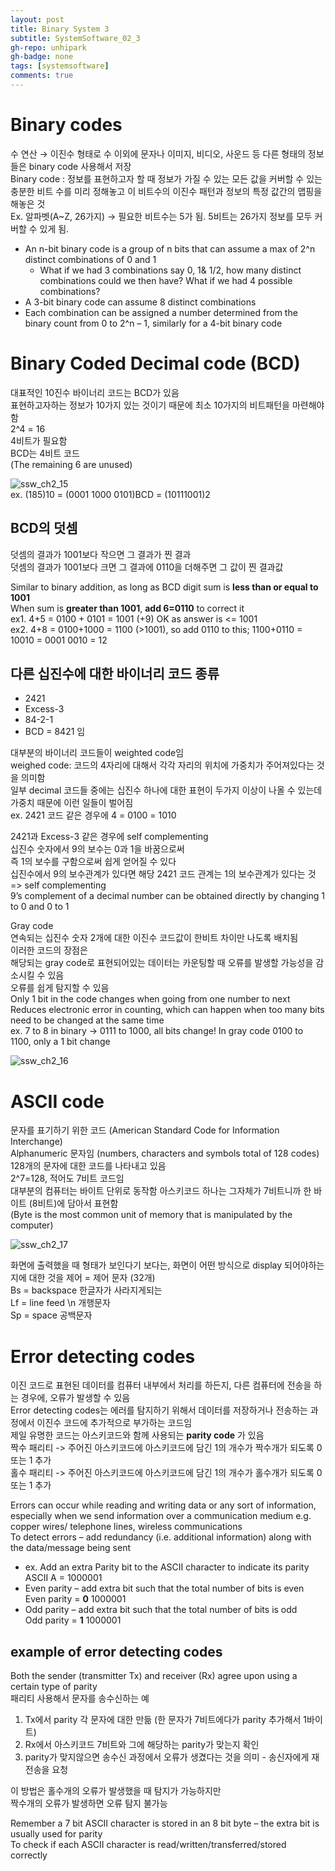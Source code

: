 ```yaml
---
layout: post
title: Binary System 3
subtitle: SystemSoftware_02_3
gh-repo: unhipark
gh-badge: none
tags: [systemsoftware]
comments: true
---
```


# Binary codes

수 연산 → 이진수 형태로 
수 이외에 문자나 이미지, 비디오, 사운드 등 다른 형태의 정보들은 binary code 사용해서 저장 <br/>
Binary code : 정보를 표현하고자 할 때 정보가 가질 수 있는 모든 값을 커버할 수 있는 충분한 비트 수를 미리 정해놓고 이 비트수의 이진수 패턴과 정보의 특정 값간의 맵핑을 해놓은 것 <br/>
Ex. 알파벳(A~Z, 26가지) → 필요한 비트수는 5가 됨. 5비트는 26가지 정보를 모두 커버할 수 있게 됨. <br/>

- An n-bit binary code is a group of n bits that can assume a max of 2^n distinct combinations of 0 and 1<br/>
    - What if we had 3 combinations say 0, 1& 1/2, how many distinct combinations could we then have? What if we had 4 possible combinations?
- A 3-bit binary code can assume 8 distinct combinations
- Each combination can be assigned a number determined from the binary count from 0 to 2^n – 1, similarly for a 4-bit binary code

# Binary Coded Decimal code (BCD)

대표적인 10진수 바이너리 코드는 BCD가 있음<br/>
표현하고자하는 정보가 10가지 있는 것이기 때문에 최소 10가지의 비트패턴을 마련해야함<br/>
2^4 = 16 <br/>
4비트가 필요함<br/>
BCD는 4비트 코드<br/>
(The remaining 6 are unused)<br/>

![ssw_ch2_15](https://user-images.githubusercontent.com/63347989/137003867-fcd461d6-f8c9-48c8-a2a2-c0de06e25f67.PNG)
<br/>
ex. (185)10 = (0001 1000 0101)BCD = (10111001)2

## BCD의 덧셈
덧셈의 결과가 1001보다 작으면 그 결과가 찐 결과<br/>
덧셈의 결과가 1001보다 크면 그 결과에 0110을 더해주면 그 값이 찐 결과값<br/>

Similar to binary addition, as long as BCD digit sum is __less than or equal to 1001__ <br/>
When sum is __greater than 1001__, __add 6=0110__ to correct it <br/>
ex1. 4+5 = 0100 + 0101 = 1001 (+9) OK as answer is <= 1001<br/>
ex2. 4+8 = 0100+1000 = 1100 (>1001), so add 0110 to this; 1100+0110 = 10010 =  0001 0010 = 12 <br/>

## 다른 십진수에 대한 바이너리 코드 종류
- 2421 
- Excess-3 
- 84-2-1 
- BCD = 8421 임

대부분의 바이너리 코드들이 weighted code임 <br/>
weighed code: 코드의 4자리에 대해서 각각 자리의 위치에 가중치가 주어져있다는 것을 의미함 <br/>
일부 decimal 코드들 중에는 십진수 하나에 대한 표현이 두가지 이상이 나올 수 있는데<br/>
가중치 때문에 이런 일들이 벌어짐 <br/>
ex. 2421 코드 같은 경우에 4 = 0100 = 1010 <br/>

2421과 Excess-3 같은 경우에 self complementing <br/>
십진수 숫자에서 9의 보수는 0과 1을 바꿈으로써 <br/>
즉 1의 보수를 구함으로써 쉽게 얻어질 수 있다<br/>
십진수에서 9의 보수관계가 있다면 해당 2421 코드 관계는 1의 보수관계가 있다는 것 => self complementing <br/>
9’s complement of a decimal number can be obtained directly by changing 1 to 0 and 0 
to 1<br/>

Gray code<br/>
연속되는 십진수 숫자 2개에 대한 이진수 코드값이 한비트 차이만 나도록 배치됨<br/>
이러한 코드의 장점은 <br/>
해당되는 gray code로 표현되어있는 데이터는 카운팅할 때 오류를 발생할 가능성을 감소시킬 수 있음<br/>
오류를 쉽게 탐지할 수 있음<br/>
Only 1 bit in the code changes when going from one number to next<br/>
Reduces electronic error in counting, which can happen when too many bits need to be changed at the same time <br/>
ex. 7 to 8 in binary → 0111 to 1000, all bits change! In gray code 0100 to 1100, only a 1 bit change <br/>

![ssw_ch2_16](https://user-images.githubusercontent.com/63347989/137005348-591f8fe8-86d8-43d7-80ae-802fb72f06d5.PNG)

# ASCII code
문자를 표기하기 위한 코드 (American Standard Code for Information Interchange)<br/>
Alphanumeric 문자임 (numbers, characters and symbols total of 128 codes) <br/>
128개의 문자에 대한 코드를 나타내고 있음<br/>
2^7=128, 적어도 7비트 코드임<br/>
대부분의 컴퓨터는 바이트 단위로 동작함 
아스키코드 하나는 그자체가 7비트니까 한 바이트 (8비트)에 담아서 표현함<br/>
(Byte is the most common unit of memory that is manipulated by the computer) <br/>

![ssw_ch2_17](https://user-images.githubusercontent.com/63347989/137005866-81959787-a3fe-46be-b919-87a5cd56e75a.PNG)

화면에 출력했을 때 형태가 보인다기 보다는, 화면이 어떤 방식으로 display 되어야하는지에 대한 것을 제어
= 제어 문자 (32개)  <br/>
Bs = backspace 한글자가 사라지게되는 <br/>
Lf = line feed \n 개행문자 <br/>
Sp = space 공백문자 <br/>

# Error detecting codes

이진 코드로 표현된 데이터를 컴퓨터 내부에서 처리를 하든지, 다른 컴퓨터에 전송을 하는 경우에, 오류가 발생할 수 있음 <br/>
Error detecting codes는 에러를 탐지하기 위해서 데이터를 저장하거나 전송하는 과정에서 이진수 코드에 추가적으로 부가하는 코드임<br/>
제일 유명한 코드는 아스키코드와 함께 사용되는 __parity code__ 가 있음<br/>
짝수 패리티 -> 주어진 아스키코드에 아스키코드에 담긴 1의 개수가 짝수개가 되도록 0 또는 1 추가 <br/>
홀수 패리티 -> 주어진 아스키코드에 아스키코드에 담긴 1의 개수가 홀수개가 되도록 0 또는 1 추가 <br/>


Errors can occur while reading and writing data or any sort of information, especially when we send information over a communication medium e.g. copper wires/ telephone lines, wireless communications <br/>
To detect errors – add redundancy (i.e. additional information) along with the data/message being sent <br/>
- ex. Add an extra Parity bit to the ASCII character to indicate its parity<br/>
ASCII A = 1000001
- Even parity – add extra bit such that the total number of bits is even<br/>
Even parity = __0__ 1000001
- Odd parity – add extra bit such that the total number of bits is odd<br/>
Odd parity = __1__ 1000001

## example of error detecting codes
Both the sender (transmitter Tx) and receiver (Rx) agree upon using a certain type of parity<br/>
패리티 사용해서 문자를 송수신하는 예<br/>
1. Tx에서 parity 각 문자에 대한 만듦 (한 문자가 7비트에다가 parity 추가해서 1바이트)
2. Rx에서 아스키코드 7비트와 그에 해당하는 parity가 맞는지 확인
3. parity가 맞지않으면 송수신 과정에서 오류가 생겼다는 것을 의미 - 송신자에게 재전송을 요청

이 방법은 홀수개의 오류가 발생했을 때 탐지가 가능하지만<br/>
짝수개의 오류가 발생하면 오류 탐지 불가능<br/>

Remember a 7 bit ASCII character is stored in an 8 bit byte – the extra bit is usually used for 
parity<br/>
To check if each ASCII character is read/written/transferred/stored correctly <br/>